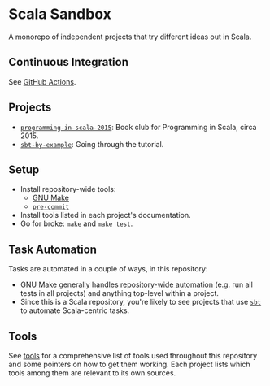 # Scala Sandbox

A monorepo of independent projects that try different ideas out in Scala.

## Continuous Integration

See [GitHub Actions](./doc/github-actions.md).

## Projects

- [`programming-in-scala-2015`](./programming-in-scala-2015/README.md): Book club for Programming in
  Scala, circa 2015.
- [`sbt-by-example`](./sbt-by-example/README.md): Going through the tutorial.

## Setup

- Install repository-wide tools:
  - [GNU Make](./doc/tools.md#gnu-make)
  - [`pre-commit`](./doc/tools.md#pre-commit)
- Install tools listed in each project's documentation.
- Go for broke: `make` and `make test`.

## Task Automation

Tasks are automated in a couple of ways, in this repository:

- [GNU Make](./doc/tools.md#gnu-make) generally handles [repository-wide
  automation](./doc/gnu-make.md) (e.g. run all tests in all projects) and anything
  top-level within a project.
- Since this is a Scala repository, you're likely to see projects that use
  [`sbt`](./doc/tools.md#simple-build-tool-sbt) to automate Scala-centric tasks.

## Tools

See [tools](./doc/tools.md) for a comprehensive list of tools used throughout this repository and
some pointers on how to get them working.  Each project lists which tools among them are relevant to
its own sources.
